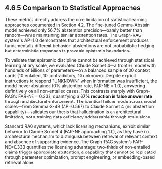 ## 4.6.5 Comparison to Statistical Approaches

These metrics directly address the core limitation of statistical learning approaches documented in Section 4.2. The fine-tuned Gemma-Abstain model achieved only 56.7% abstention precision—barely better than random—while maintaining similar abstention rates. The Graph-RAG system's AP=1.0 demonstrates that architectural enforcement produces fundamentally different behavior: abstentions are not probabilistic hedging but deterministic responses to provable epistemic boundaries.

To validate that epistemic discipline cannot be achieved through statistical learning at any scale, we evaluated Claude Sonnet 4—a frontier model with hundreds of billions of parameters—on a balanced sample of 30 context cards (10 entailed, 10 contradictory, 10 unknown). Despite explicit instructions to respond "UNKNOWN" when information was insufficient, the model never abstained (0% abstention rate, FAR-NE = 1.0), answering definitively on all non-entailed cases. This contrasts sharply with Graph-RAG's FAR-NE = 0.333, quantifying a **67% reduction in false answer rate** through architectural enforcement. The identical failure mode across model scales—from Gemma-3-4B (AP=0.567) to Claude Sonnet 4 (no abstention capability)—validates our thesis that hallucination is an architectural limitation, not a training data deficiency addressable through scale alone.

Standard RAG systems, which lack licensing mechanisms, exhibit similar behavior to Claude Sonnet 4 (FAR-NE approaching 1.0), as they have no architectural mechanism to distinguish between retrieval of relevant context and absence of supporting evidence. The Graph-RAG system's FAR-NE=0.333 quantifies the licensing advantage: two-thirds of non-entailed claims trigger appropriate abstention, a capability that cannot be replicated through parameter optimization, prompt engineering, or embedding-based retrieval alone.


